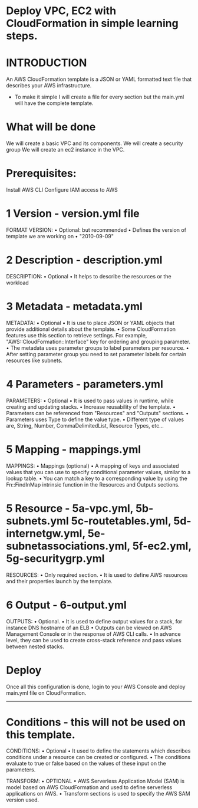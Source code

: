 # Deploy VPC, EC2 with CloudFormation in simple learning steps.
# INTRODUCTION
An AWS CloudFormation template is a JSON or YAML formatted text file that describes your AWS infrastructure. 
- To make it simple I will create a file for every section but the main.yml will have the complete template.

# What will be done
We will create a basic VPC and its components.
We will create a security group
We will create an ec2 instance in the VPC.

# Prerequisites:
Install AWS CLI
Configure IAM access to AWS

# 1 Version - version.yml file
FORMAT VERSION:
	• Optional: but recommended 
	• Defines the version of template we are working on
	• "2010-09-09"

# 2 Description - description.yml
DESCRIPTION:
	• Optional
	• It helps to describe the resources or the workload

# 3 Metadata - metadata.yml
METADATA:
	• Optional
	• It is use to place JSON or YAML objects that provide additional details about the template.
	• Some CloudFormation features use this section to retrieve settings. For example, "AWS::CloudFormation::Interface" key for ordering and grouping parameter.
    • The metadata uses parameter groups to label parameters per resource.
	• After setting parameter group you need to set parameter labels for certain resources like subnets.

# 4 Parameters - parameters.yml
PARAMETERS:
	• Optional
	• It is used to pass values in runtime, while creating and updating stacks.
	• Increase reusability of the template.
	• Parameters can be referenced from "Resources" and "Outputs" sections.
    • Parameters uses Type to define the value type.
    • Different type of values are, String, Number, CommaDelimitedList, Resource Types, etc...

# 5 Mapping - mappings.yml
MAPPINGS:
    • Mappings (optional)
    • A mapping of keys and associated values that you can use to specify conditional parameter values, similar to a lookup table. 
    • You can match a key to a corresponding value by using the Fn::FindInMap intrinsic function in the Resources and Outputs sections.

# 5 Resource - 5a-vpc.yml, 5b-subnets.yml 5c-routetables.yml, 5d-internetgw.yml, 5e-subnetassociations.yml, 5f-ec2.yml, 5g-securitygrp.yml
RESOURCES:
	• Only required section.
	• It is used to define AWS resources and their properties launch by the template.

# 6 Output - 6-output.yml
OUTPUTS:
	• Optional.
	• It is used to define output values for a stack, for instance DNS hostname of an ELB
	• Outputs can be viewed on AWS Management Console or in the response of AWS CLI calls.
	• In advance level, they can be used to create cross-stack reference and pass values between nested stacks.

# Deploy
Once all this configuration is done, login to your AWS Console and deploy main.yml file on CloudFormation.

***************************************************************************************************************

#  Conditions - this will not be used on this template.
CONDITIONS:
	• Optional
	• It used to define the statements which describes conditions under a resource can be created or configured.
    • The conditions evaluate to true or false based on the values of these input on the parameters. 

TRANSFORM:
	• OPTIONAL
	• AWS Serverless Application Model (SAM) is model based on AWS CloudFormation and used to define serverless applications on AWS.
    • Transform sections is used to specify the AWS SAM version used.


